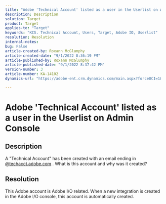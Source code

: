 ```yaml
---
title: "Adobe 'Technical Account' listed as a user in the Userlist on Admin Console"
description: Description
solution: Target
product: Target
applies-to: "Target"
keywords: "KCS. Technical Account, Users, Target, Adobe IO, Userlist"
resolution: Resolution
internal-notes: 
bug: False
article-created-by: Roxann McGlumphy
article-created-date: "9/1/2022 8:36:19 PM"
article-published-by: Roxann McGlumphy
article-published-date: "9/1/2022 8:37:42 PM"
version-number: 3
article-number: KA-14102
dynamics-url: "https://adobe-ent.crm.dynamics.com/main.aspx?forceUCI=1&pagetype=entityrecord&etn=knowledgearticle&id=31fe9eb6-352a-ed11-9db1-002248086a27"

---
```

# Adobe 'Technical Account' listed as a user in the Userlist on Admin Console

## Description


A "Technical Account" has been created with an email ending in [@techacct.adobe.com](http://techacct.adobe.com) . What is this account and why was it created?


## Resolution


This Adobe account is Adobe I/O related. When a new integration is created in the Adobe I/O console, this account is automatically created.
